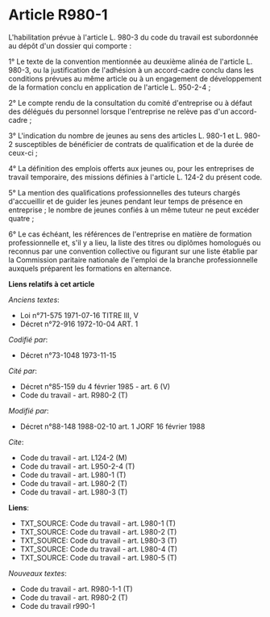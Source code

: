 # Article R980-1

L'habilitation prévue à l'article L. 980-3 du code du travail est subordonnée au dépôt d'un dossier qui comporte :

1° Le texte de la convention mentionnée au deuxième alinéa de l'article L. 980-3, ou la justification de l'adhésion à un
accord-cadre conclu dans les conditions prévues au même article ou à un engagement de développement de la formation conclu en
application de l'article L. 950-2-4 ;

2° Le compte rendu de la consultation du comité d'entreprise ou à défaut des délégués du personnel lorsque l'entreprise ne
relève pas d'un accord-cadre ;

3° L'indication du nombre de jeunes au sens des articles L. 980-1 et L. 980-2 susceptibles de bénéficier de contrats de
qualification et de la durée de ceux-ci ;

4° La définition des emplois offerts aux jeunes ou, pour les entreprises de travail temporaire, des missions définies à
l'article L. 124-2 du présent code. 

5° La mention des qualifications professionnelles des tuteurs chargés d'accueillir et de guider les jeunes pendant leur temps
de présence en entreprise ; le nombre de jeunes confiés à un même tuteur ne peut excéder quatre ;

6° Le cas échéant, les références de l'entreprise en matière de formation professionnelle et, s'il y a lieu, la liste des
titres ou diplômes homologués ou reconnus par une convention collective ou figurant sur une liste établie par la Commission
paritaire nationale de l'emploi de la branche professionnelle auxquels préparent les formations en alternance.

**Liens relatifs à cet article**

_Anciens textes_:

  - Loi n°71-575 1971-07-16 TITRE III, V
  - Décret n°72-916 1972-10-04 ART. 1

_Codifié par_:

  - Décret n°73-1048 1973-11-15

_Cité par_:

  - Décret n°85-159 du 4 février 1985 - art. 6 (V)
  - Code du travail - art. R980-2 (T)

_Modifié par_:

  - Décret n°88-148 1988-02-10 art. 1 JORF 16 février 1988

_Cite_:

  - Code du travail - art. L124-2 (M)
  - Code du travail - art. L950-2-4 (T)
  - Code du travail - art. L980-1 (T)
  - Code du travail - art. L980-2 (T)
  - Code du travail - art. L980-3 (T)

**Liens**:

  - TXT_SOURCE: Code du travail - art. L980-1 (T)
  - TXT_SOURCE: Code du travail - art. L980-2 (T)
  - TXT_SOURCE: Code du travail - art. L980-3 (T)
  - TXT_SOURCE: Code du travail - art. L980-4 (T)
  - TXT_SOURCE: Code du travail - art. L980-5 (T)

_Nouveaux textes_:

  - Code du travail - art. R980-1-1 (T)
  - Code du travail - art. R980-2 (T)
  - Code du travail r990-1
